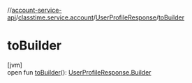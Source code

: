 //[account-service-api](../../../index.md)/[classtime.service.account](../index.md)/[UserProfileResponse](index.md)/[toBuilder](to-builder.md)

# toBuilder

[jvm]\
open fun [toBuilder](to-builder.md)(): [UserProfileResponse.Builder](-builder/index.md)
